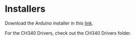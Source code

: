 # Installers

Download the Arduino installer in this [link](https://www.arduino.cc/en/Main/Software).

For the CH340 Drivers, check out the CH340 Drivers folder.
